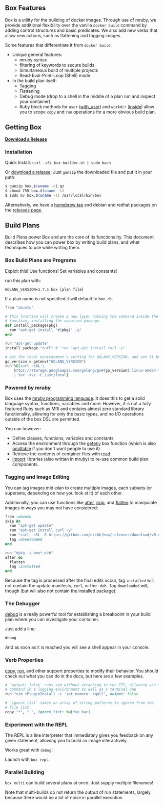 ## Box Features

Box is a utility for the building of docker images. Through use of mruby,
we provide additional flexibility over the vanilla `docker build` command by
adding control structures and basic predicates. We also add new verbs that
allow new actions, such as flattening and tagging images.

Some features that differentiate it from `docker build`:

* Unique general features:
    * mruby syntax
    * filtering of keywords to secure builds
    * Simultaneous build of multiple projects
    * Read-Eval-Print-Loop (Shell) mode
* In the build plan itself:
    * Tagging
    * Flattening
    * Debug mode (drop to a shell in the middle of a plan run and inspect your container)
    * Ruby block methods for `user` ([with\_user](verbs/#with95user)) and `workdir` ([inside](verbs/#inside)) allow
      you to scope `copy` and `run` operations for a more obvious build plan.

## Getting Box

**[Download a Release](https://github.com/box-builder/box/releases/)**

### Installation

Quick Install: `curl -sSL box-builder.sh | sudo bash`

Or [download a release](https://github.com/box-builder/box/releases): Just
`gunzip` the downloaded file and put it in your path:

```bash
$ gunzip box.$(uname -s).gz
$ chmod 755 box.$(uname -s)
$ sudo mv box.$(uname -s) /usr/local/bin/box
```

Alternatively, we have a [homebrew tap](https://github.com/box-builder/homebrew-box)
and debian and redhat packages on the [releases page](https://github.com/box-builder/box/releases).

## Build Plans

Build Plans power Box and are the core of its functionality. This
document describes how you can power box by writing build plans, and
what techniques to use while writing them.

### Box Build Plans are Programs

Exploit this! Use functions! Set variables and constants!

run this plan with:

```shell
GOLANG_VERSION=1.7.5 box [plan file]
```

If a plan name is not specified it will default to `box.rb`.

```ruby
from "ubuntu"

# this function will create a new layer running the command inside the
# function, installing the required package.
def install_package(pkg)
  run "apt-get install '#{pkg}' -y"
end

run "apt-get update"
install_package "curl" # `run "apt-get install curl -y"`

# get the local environment's setting for GOLANG_VERSION, and set it here:
go_version = getenv("GOLANG_VERSION")
run %Q[curl -sSL \
    https://storage.googleapis.com/golang/go#{go_version}.linux-amd64.tar.gz \
    | tar -xvz -C /usr/local]
```

### Powered by mruby

Box uses the [mruby programming language](https://mruby.org/). It does
this to get a solid language syntax, functions, variables and more.
However, it is not a fully featured Ruby such as MRI and contains almost
zero standard library functionality, allowing for only the basic types,
and no I/O operations outside of the box DSL are permitted.

You can however:

* Define classes, functions, variables and constants
* Access the environment through the
  [getenv](/user-guide/functions/#getenv) box function (which is also
  [omittable](/user-guide/cli/#-omit-o) if you don't want people to use
  it)
* Retrieve the contents of container files with [read](/user-guide/functions/#read)
* [import](/user-guide/functions/#import) libraries (also written in
  mruby) to re-use common build plan components.

### Tagging and Image Editing

You can tag images mid-plan to create multiple images, each subsets (or
supersets, depending on how you look at it) of each other.

Additionally, you can use functions like
[after](/user-guide/verbs/#after), [skip](/user-guide/functions/#skip),
and [flatten](/user-guide/verbs/#flatten) to manipulate images in ways
you may not have considered:

```ruby
from :ubuntu
skip do
  run "apt-get update"
  run "apt-get install curl -y"
  run "curl -sSL -O https://github.com/erikh/box/releases/download/v0.4.2/box_0.4.2_amd64.deb"
  tag :downloaded
end

run "dpkg -i box*.deb"
after do
  flatten
  tag :installed
end
```

Because the tag is processed after the final edits occur, tag
`installed` will not contain the update manifests, `curl`, or the
`.deb`. Tag `downloaded` will, though (but will also not contain the
installed package).

### The Debugger

[debug](/user-guide/verbs/#debug) is a really powerful tool for
establishing a breakpoint in your build plan where you can investigate
your container.

Just add a line:

```ruby
debug
```

And as soon as it is reached you will see a shell appear in your
console.

### Verb Properties

[copy](/user-guide/verbs/#copy), [run](/user-guide/verbs/#run), and
other support properties to modify their behavior. You should check out
what you can do in the docs, but here are a few examples.

```ruby
# `output: false` runs vim without attaching to the TTY, allowing you to run this
# command in a logging environment as well as a terminal one
run "vim +PluginInstall -c 'set nomore' +qall", output: false

# `ignore_list` takes an array of string patterns to ignore from the
# file list.
copy "*", ".", ignore_list: %w[foo bar]
```

### Experiment with the REPL

The REPL is a line interpreter that immediately gives you feedback on
any given statement, allowing you to build an image interactively.

Works great with `debug`!

Launch with `box repl`.

### Parallel Building

`box multi` can build several plans at once. Just supply multiple
filenames!

Note that multi-builds do not return the output of run statements, largely
because there would be a lot of noise in parallel execution.
